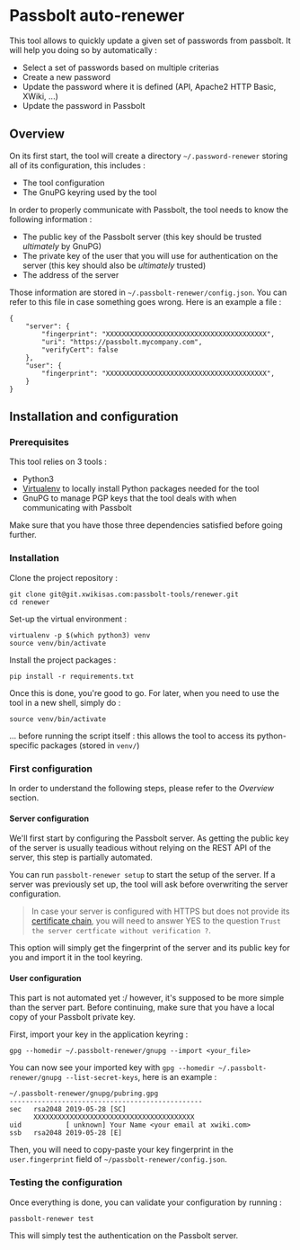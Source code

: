 # Passbolt auto-renewer

This tool allows to quickly update a given set of passwords from passbolt. It will help you doing so by automatically :

* Select a set of passwords based on multiple criterias
* Create a new password
* Update the password where it is defined (API, Apache2 HTTP Basic, XWiki, ...)
* Update the password in Passbolt

## Overview

On its first start, the tool will create a directory `~/.password-renewer` storing all of its configuration, this includes :
* The tool configuration
* The GnuPG keyring used by the tool

In order to properly communicate with Passbolt, the tool needs to know the following information :
* The public key of the Passbolt server (this key should be trusted *ultimately* by GnuPG)
* The private key of the user that you will use for authentication on the server (this key should also be *ultimately* trusted)
* The address of the server

Those information are stored in `~/.passbolt-renewer/config.json`. You can refer to this file in case something goes wrong. Here is an example a file :

```
{
    "server": {
        "fingerprint": "XXXXXXXXXXXXXXXXXXXXXXXXXXXXXXXXXXXXXXXX",
        "uri": "https://passbolt.mycompany.com",
        "verifyCert": false
    },
    "user": {
        "fingerprint": "XXXXXXXXXXXXXXXXXXXXXXXXXXXXXXXXXXXXXXXX",
    }
}
```

## Installation and configuration

### Prerequisites

This tool relies on 3 tools :
* Python3
* [Virtualenv](https://virtualenv.pypa.io/en/stable/) to locally install Python packages needed for the tool
* GnuPG to manage PGP keys that the tool deals with when communicating with Passbolt

Make sure that you have those three dependencies satisfied before going further.

### Installation

Clone the project repository :
```
git clone git@git.xwikisas.com:passbolt-tools/renewer.git
cd renewer
```

Set-up the virtual environment :
```
virtualenv -p $(which python3) venv
source venv/bin/activate
```

Install the project packages :
```
pip install -r requirements.txt
```

Once this is done, you're good to go. For later, when you need to use the tool in a new shell, simply do :
```
source venv/bin/activate
```
... before running the script itself : this allows the tool to access its python-specific packages (stored in `venv/`)

### First configuration

In order to understand the following steps, please refer to the *Overview* section.

#### Server configuration

We'll first start by configuring the Passbolt server. As getting the public key of the server is usually teadious without relying on the REST API of the server, this step is partially automated.

You can run `passbolt-renewer setup` to start the setup of the server. If a server was previously set up, the tool will ask before overwriting the server configuration.

> In case your server is configured with HTTPS but does not provide its [certificate chain](https://support.dnsimple.com/articles/what-is-ssl-certificate-chain/), you will need to answer YES to the question `Trust the server certficate without verification ?`.

This option will simply get the fingerprint of the server and its public key for you and import it in the tool keyring.

#### User configuration

This part is not automated yet :/ however, it's supposed to be more simple than the server part. Before continuing, make sure that you have a local copy of your Passbolt private key.

First, import your key in the application keyring :
```
gpg --homedir ~/.passbolt-renewer/gnupg --import <your_file>
```

You can now see your imported key with `gpg --homedir ~/.passbolt-renewer/gnupg --list-secret-keys`, here is an example :
```
~/.passbolt-renewer/gnupg/pubring.gpg
------------------------------------------------
sec   rsa2048 2019-05-28 [SC]
      XXXXXXXXXXXXXXXXXXXXXXXXXXXXXXXXXXXXXXXX
uid           [ unknown] Your Name <your email at xwiki.com>
ssb   rsa2048 2019-05-28 [E]
```

Then, you will need to copy-paste your key fingerprint in the `user.fingerprint` field of `~/passbolt-renewer/config.json`.

### Testing the configuration

Once everything is done, you can validate your configuration by running :
```
passbolt-renewer test
```

This will simply test the authentication on the Passbolt server.
